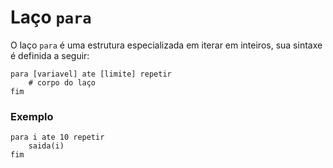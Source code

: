 # Laço `para`

O laço `para` é uma estrutura especializada em iterar em inteiros, sua sintaxe é definida a seguir:

```lina
para [variavel] ate [limite] repetir
    # corpo do laço
fim
```

### Exemplo

```lina
para i ate 10 repetir
    saida(i)
fim
```
